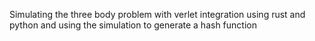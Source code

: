  Simulating the three body problem with verlet integration using rust and python and using the simulation to generate a hash function 
